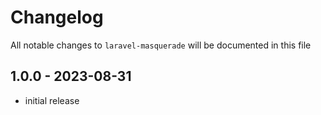# Changelog

All notable changes to `laravel-masquerade` will be documented in this file

## 1.0.0 - 2023-08-31

- initial release
